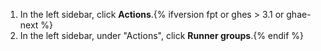 1. In the left sidebar, click **Actions**.{% ifversion fpt or ghes > 3.1 or ghae-next %}
1. In the left sidebar, under "Actions", click **Runner groups**.{% endif %}
